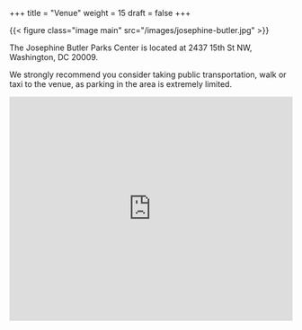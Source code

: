 +++
title = "Venue"
weight = 15
draft = false
+++

{{< figure class="image main" src="/images/josephine-butler.jpg" >}}

The Josephine Butler Parks Center is located at 2437 15th St NW, Washington, DC 20009.

We strongly recommend you consider taking public transportation, walk or taxi to the venue, as parking in the area is extremely limited.

<iframe
  width="100%"
  height="400px"
  frameborder="0" style="border:0"
  src="https://www.google.com/maps/embed/v1/place?key=AIzaSyBuaQelJ4lKBTzKe7pi9dIlUvbIyjuMy9I&q=Josephine+Butler+Parks+Center,+DC" allowfullscreen>
</iframe>

